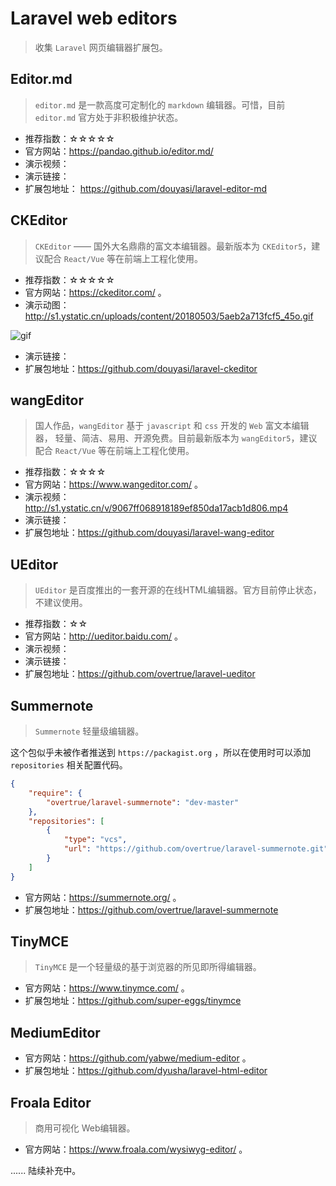 # Laravel web editors

>   收集 `Laravel` 网页编辑器扩展包。

## Editor.md

> `editor.md` 是一款高度可定制化的 `markdown` 编辑器。可惜，目前 `editor.md` 官方处于非积极维护状态。

- 推荐指数：☆☆☆☆☆
- 官方网站：https://pandao.github.io/editor.md/ 
- 演示视频：
- 演示链接：
- 扩展包地址： https://github.com/douyasi/laravel-editor-md

## CKEditor

>   `CKEditor` —— 国外大名鼎鼎的富文本编辑器。最新版本为 `CKEditor5`，建议配合 `React/Vue` 等在前端上工程化使用。

- 推荐指数：☆☆☆☆☆
- 官方网站：https://ckeditor.com/ 。
- 演示动图：http://s1.ystatic.cn/uploads/content/20180503/5aeb2a713fcf5_45o.gif

![gif](http://s1.ystatic.cn/uploads/content/20180503/5aeb2a713fcf5_45o.gif)

- 演示链接：
- 扩展包地址：https://github.com/douyasi/laravel-ckeditor

## wangEditor

>   国人作品，`wangEditor` 基于 `javascript` 和 `css` 开发的 `Web` 富文本编辑器， 轻量、简洁、易用、开源免费。目前最新版本为 `wangEditor5`，建议配合 `React/Vue` 等在前端上工程化使用。

- 推荐指数：☆☆☆☆
- 官方网站：https://www.wangeditor.com/ 。
- 演示视频：http://s1.ystatic.cn/v/9067ff068918189ef850da17acb1d806.mp4
- 演示链接：
- 扩展包地址：https://github.com/douyasi/laravel-wang-editor

## UEditor

>   `UEditor` 是百度推出的一套开源的在线HTML编辑器。官方目前停止状态，不建议使用。

- 推荐指数：☆☆
- 官方网站：http://ueditor.baidu.com/ 。
- 演示视频：
- 演示链接：
- 扩展包地址：https://github.com/overtrue/laravel-ueditor

## Summernote 

>   `Summernote` 轻量级编辑器。

这个包似乎未被作者推送到 `https://packagist.org` ，所以在使用时可以添加 `repositories` 相关配置代码。

```json
{
    "require": {
        "overtrue/laravel-summernote": "dev-master"
    },
    "repositories": [
        {
            "type": "vcs",
            "url": "https://github.com/overtrue/laravel-summernote.git"
        }
    ]
}
```

- 官方网站：https://summernote.org/ 。
- 扩展包地址：https://github.com/overtrue/laravel-summernote

## TinyMCE

>   `TinyMCE` 是一个轻量级的基于浏览器的所见即所得编辑器。

- 官方网站：https://www.tinymce.com/ 。
- 扩展包地址：https://github.com/super-eggs/tinymce

## MediumEditor

- 官方网站：https://github.com/yabwe/medium-editor 。
- 扩展包地址：https://github.com/dyusha/laravel-html-editor

## Froala Editor

>   商用可视化 Web编辑器。

- 官方网站：https://www.froala.com/wysiwyg-editor/ 。


...... 陆续补充中。

